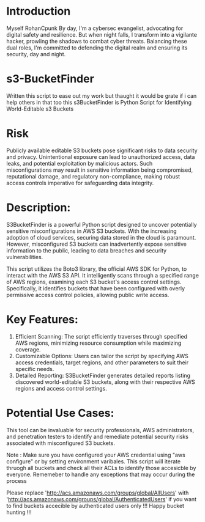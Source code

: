 # Introduction 
Myself RohanCpunk
By day, I'm a cybersec evangelist, advocating for digital safety and resilience. But when night falls, I transform into a vigilante hacker, prowling the shadows to combat cyber threats. Balancing these dual roles, I'm committed to defending the digital realm and ensuring its security, day and night. 

# s3-BucketFinder
Written this script to ease out my work but thaught it would be grate if i can help others in that too this s3BucketFinder is Python Script for Identifying World-Editable s3 Buckets

# Risk 
Publicly available editable S3 buckets pose significant risks to data security and privacy. Unintentional exposure can lead to unauthorized access, data leaks, and potential exploitation by malicious actors. Such misconfigurations may result in sensitive information being compromised, reputational damage, and regulatory non-compliance, making robust access controls imperative for safeguarding data integrity.

# Description:

S3BucketFinder is a powerful Python script designed to uncover potentially sensitive misconfigurations in AWS S3 buckets. With the increasing adoption of cloud services, securing data stored in the cloud is paramount. However, misconfigured S3 buckets can inadvertently expose sensitive information to the public, leading to data breaches and security vulnerabilities.

This script utilizes the Boto3 library, the official AWS SDK for Python, to interact with the AWS S3 API. It intelligently scans through a specified range of AWS regions, examining each S3 bucket's access control settings. Specifically, it identifies buckets that have been configured with overly permissive access control policies, allowing public write access.


# Key Features:

1. Efficient Scanning: The script efficiently traverses through specified AWS regions, minimizing resource consumption while maximizing coverage.
2. Customizable Options: Users can tailor the script by specifying AWS access credentials, target regions, and other parameters to suit their specific needs.
3. Detailed Reporting: S3BucketFinder generates detailed reports listing discovered world-editable S3 buckets, along with their respective AWS regions and access control settings.


# Potential Use Cases: 
This tool can be invaluable for security professionals, AWS administrators, and penetration testers to identify and remediate potential security risks associated with misconfigured S3 buckets.

Note : Make sure you have configured your AWS credential using "aws configure" or by setting environment varibales. This script will iterate thruogh all buckets and check all their ACLs to identify those accesicble by everyone. Rememeber to handle any exceptions that may occur during the process 

Please replace 'http://acs.amazonaws.com/groups/global/AllUsers' with 'http://acs.amazonaws.com/groups/global/AuthenticatedUsers' if you want to find buckets accecible by authenticated users only !!! Happy bucket hunting !!!
